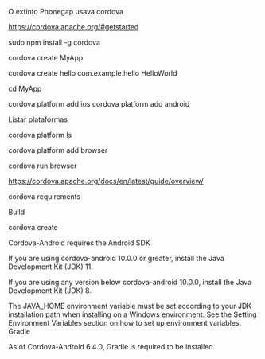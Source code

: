 O extinto Phonegap usava cordova

https://cordova.apache.org/#getstarted

sudo npm install -g cordova

cordova create MyApp

cordova create hello com.example.hello HelloWorld

cd MyApp

cordova platform add ios
cordova platform add android

Listar plataformas

cordova platform ls

cordova platform add browser

cordova run browser

https://cordova.apache.org/docs/en/latest/guide/overview/

cordova requirements

Build

cordova create

Cordova-Android requires the Android SDK

If you are using cordova-android 10.0.0 or greater, install the Java Development Kit (JDK) 11.

If you are using any version below cordova-android 10.0.0, install the Java Development Kit (JDK) 8.

The JAVA_HOME environment variable must be set according to your JDK installation path when installing on a Windows environment. See the Setting Environment Variables section on how to set up environment variables.
Gradle

As of Cordova-Android 6.4.0, Gradle is required to be installed.
